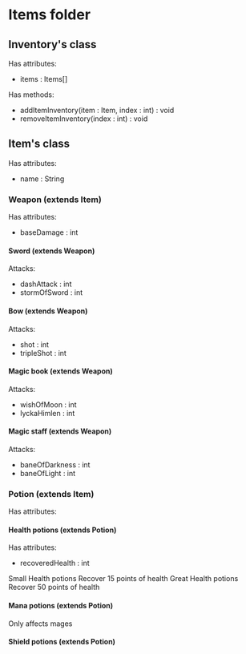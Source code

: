 # Items folder
## Inventory's class
Has attributes:
 - items : Items[]

Has methods:
 - addItemInventory(item : Item, index : int) : void
 - removeItemInventory(index : int) : void

## Item's class
Has attributes:
 - name : String

### Weapon (extends Item)
Has attributes:
 - baseDamage : int

#### Sword (extends Weapon)
Attacks:
 - dashAttack : int
 - stormOfSword : int

#### Bow (extends Weapon)
Attacks:
 - shot : int
 - tripleShot : int

#### Magic book (extends Weapon)
Attacks:
 - wishOfMoon : int
 - lyckaHimlen : int

#### Magic staff (extends Weapon)
Attacks:
 - baneOfDarkness : int
 - baneOfLight : int

### Potion (extends Item)
Has attributes:

#### Health potions (extends Potion)
Has attributes:
 - recoveredHealth : int

Small Health potions
 Recover 15 points of health
Great Health potions
 Recover 50 points of health

#### Mana potions (extends Potion)
Only affects mages

#### Shield potions (extends Potion)
